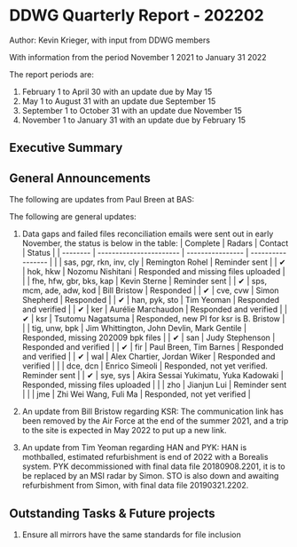 # DDWG Quarterly Report - 202202
Author: Kevin Krieger,
with input from DDWG members

With information from the period November 1 2021 to January 31 2022

The report periods are:

1. February 1 to April 30 with an update due by May 15
1. May 1 to August 31 with an update due September 15
1. September 1 to October 31 with an update due November 15
1. November 1 to January 31 with an update due by February 15

## Executive Summary


## General Announcements

The following are updates from Paul Breen at BAS:


The following are general updates:

1. Data gaps and failed files reconciliation emails were sent out in early November, the status
is below in the table:
| Complete | Radars                   | Contact            | Status            |
| -------- | -----------------------  | ----------------   | ----------------- |
|  | sas, pgr, rkn, inv, cly  | Remington Rohel    | Reminder sent |
| &#10004; | hok, hkw                 | Nozomu Nishitani   | Responded and missing files uploaded |
|  | fhe, hfw, gbr, bks, kap  | Kevin Sterne       | Reminder sent |
| &#10004; | sps, mcm, ade, adw, kod  | Bill Bristow       | Responded |
| &#10004; | cve, cvw                 | Simon Shepherd     | Responded |
| &#10004; | han, pyk, sto            | Tim Yeoman         | Responded and verified |
| &#10004; | ker                      | Aurélie Marchaudon | Responded and verified |
| &#10004; | ksr                      | Tsutomu Nagatsuma  | Responded, new PI for ksr is B. Bristow |
|  | tig, unw, bpk            | Jim Whittington, John Devlin, Mark Gentile | Responded, missing 202009 bpk files |
| &#10004; | san                      | Judy Stephenson    | Responded and verified |
| &#10004; | fir                      | Paul Breen, Tim Barnes | Responded and verified |
| &#10004; | wal                      | Alex Chartier, Jordan Wiker | Responded and verified |
|  | dce, dcn                 | Enrico Simeoli     | Responded, not yet verified. Reminder sent |
| &#10004; | sye, sys                 | Akira Sessai Yukimatu, Yuka Kadowaki  | Responded, missing files uploaded |
|          | zho                      | Jianjun Lui        | Reminder sent |
|          | jme                      | Zhi Wei Wang, Fuli Ma       | Responded, not yet verified |

1. An update from Bill Bristow regarding KSR: The communication link has been removed by the Air Force 
at the end of the summer 2021, and a trip to the site is expected in May 2022 to put up a new link.
1. An update from Tim Yeoman regarding HAN and PYK: HAN is mothballed, estimated refurbishment 
is end of 2022 with a Borealis system. PYK decommissioned with final data file 20180908.2201, it is to
be replaced by an MSI radar by Simon. STO is also down and awaiting refurbishment from Simon, 
with final data file 20190321.2202. 

## Outstanding Tasks & Future projects
1. Ensure all mirrors have the same standards for file inclusion